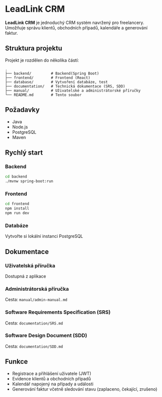 # LeadLink CRM

**LeadLink CRM** je jednoduchý CRM systém navržený pro freelancery. Umožňuje správu klientů, obchodních případů, kalendáře a generování faktur.

## Struktura projektu

Projekt je rozdělen do několika částí:

```
.
├── backend/         # Backend(Spring Boot)
├── frontend/        # Frontend (React)
├── database/        # Vytvoření databáze, test
├── documentation/   # Technická dokumentace (SRS, SDD)
├── manual/          # Uživatelské a administrátorské příručky
└── README.md        # Tento soubor
```

## Požadavky

- Java 
- Node.js 
- PostgreSQL
- Maven

## Rychlý start

### Backend

```bash
cd backend
./mvnw spring-boot:run
```

### Frontend

```bash
cd frontend
npm install
npm run dev
```

### Databáze

Vytvořte si lokální instanci PostgreSQL 


## Dokumentace

### Uživatelská příručka
Dostupná z aplikace

### Administrátorská příručka
Cesta: `manual/admin-manual.md`

### Software Requirements Specification (SRS)
Cesta: `documentation/SRS.md`

### Software Design Document (SDD)
Cesta: `documentation/SDD.md`

## Funkce

- Registrace a přihlášení uživatele (JWT)
- Evidence klientů a obchodních případů
- Kalendář napojený na případy a události
- Generování faktur včetně sledování stavu (zaplaceno, čekající, zrušeno)




